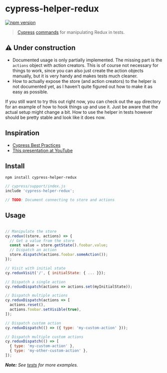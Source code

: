 # cypress-helper-redux

[![npm version](https://img.shields.io/npm/v/cypress-helper-redux.svg?style=flat-square)](https://www.npmjs.com/package/cypress-helper-redux)

> [Cypress](https://www.cypress.io/) [commands](https://docs.cypress.io/api/cypress-api/custom-commands.html) for manipulating Redux in tests.

## ⚠ Under construction

- Documented usage is only partially implemented. The missing part is the `actions` object with action creators. This is of course not necessary for things to work, since you can also just create the action objects manually, but it is very handy and makes tests much cleaner.
- How to actually expose the store (and action creators) to the helper is not documented yet, as I haven't quite figured out how to make it as easy as possible.

If you still want to try this out right now, you can check out the `app` directory for an example of how to hook things up and use it. Just be aware that the actual setup might change a bit. How to use the helper in tests however should be pretty stable and look like it does now.

## Inspiration

- [Cypress Best Practices](https://docs.cypress.io/guides/references/best-practices.html#Organizing-Tests-Logging-In-Controlling-State)
- [This presentation at YouTube](https://www.youtube.com/watch?v=5XQOK0v_YRE&t=1568)

## Install

```shell
npm install cypress-helper-redux
```

```js
// cypress/support/index.js
include 'cypress-helper-redux';

// TODO: Document connecting to store and actions

```

## Usage

```js

// Manipulate the store
cy.redux((store, actions) => {
  // Get a value from the store
  const value = store.getState().foobar.value;
  // Dispatch an action
  store.dispatch(actions.foobar.someAction());
});

// Visit with initial state
cy.reduxVisit('/', { initialState: { ... }});

// Dispatch a single action
cy.reduxDispatch(actions => actions.set(myInitialState));

// Dispatch multiple actions
cy.reduxDispatch(actions => [
  actions.reset(),
  actions.foobar.setVisible(true),
]);

// Dispatch custom action
cy.reduxDispatch(() => ({ type: 'my-custom-action' }));

// Dispatch multiple custom actions
cy.reduxDispatch(() => [
  { type: 'my-custom-action' },
  { type: 'my-other-custom-action' },
]);
```

_**Note:** See [tests](test/tests/redux.ts) for more examples._
